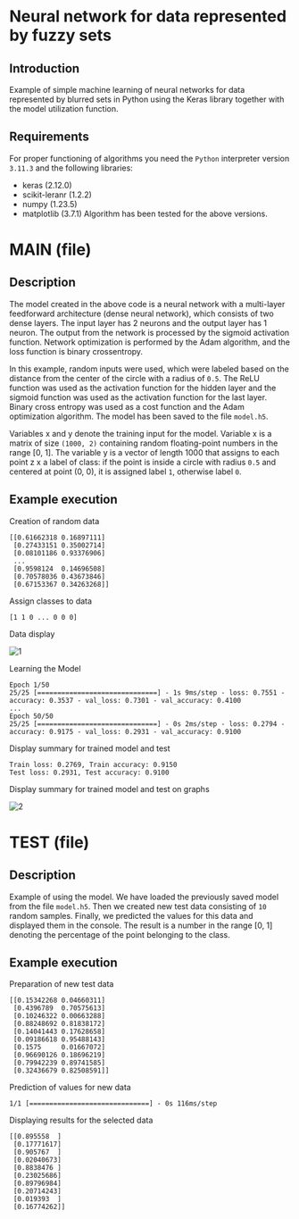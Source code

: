 # Neural network for data represented by fuzzy sets
## Introduction
Example of simple machine learning of neural networks for data represented by blurred sets in Python using the Keras library together with the model utilization function.
## Requirements
For proper functioning of algorithms you need the ```Python``` interpreter version ```3.11.3``` and the following libraries:
- keras (2.12.0)
- scikit-leranr (1.2.2)
- numpy (1.23.5)
- matplotlib (3.7.1)
Algorithm has been tested for the above versions.

# MAIN (file)
## Description
The model created in the above code is a neural network with a multi-layer feedforward architecture (dense neural network), which consists of two dense layers. The input layer has 2 neurons and the output layer has 1 neuron. The output from the network is processed by the sigmoid activation function. Network optimization is performed by the Adam algorithm, and the loss function is binary crossentropy.

In this example, random inputs were used, which were labeled based on the distance from the center of the circle with a radius of ```0.5```. The ReLU function was used as the activation function for the hidden layer and the sigmoid function was used as the activation function for the last layer. Binary cross entropy was used as a cost function and the Adam optimization algorithm. The model has been saved to the file ```model.h5```.

Variables x and y denote the training input for the model. Variable x is a matrix of size ```(1000, 2)``` containing random floating-point numbers in the range [0, 1]. The variable y is a vector of length 1000 that assigns to each point z x a label of class: if the point is inside a circle with radius ```0.5``` and centered at point (0, 0), it is assigned label ```1```, otherwise label ```0```.

## Example execution
Creation of random data
```
[[0.61662318 0.16897111]
 [0.27433151 0.35002714]
 [0.08101186 0.93376906]
 ...
 [0.9598124  0.14696508]
 [0.70578036 0.43673846]
 [0.67153367 0.34263268]]
```
Assign classes to data
```
[1 1 0 ... 0 0 0]
```
Data display

![1](https://user-images.githubusercontent.com/101213292/231111576-06fa85d1-4b54-4d96-be40-5e45676c3475.png)

Learning the Model
```
Epoch 1/50
25/25 [==============================] - 1s 9ms/step - loss: 0.7551 - accuracy: 0.3537 - val_loss: 0.7301 - val_accuracy: 0.4100
...
Epoch 50/50
25/25 [==============================] - 0s 2ms/step - loss: 0.2794 - accuracy: 0.9175 - val_loss: 0.2931 - val_accuracy: 0.9100
```
Display summary for trained model and test
```
Train loss: 0.2769, Train accuracy: 0.9150
Test loss: 0.2931, Test accuracy: 0.9100
```
Display summary for trained model and test on graphs

![2](https://user-images.githubusercontent.com/101213292/231113097-a601ba17-7633-4fb5-ad6c-690b071b34f6.png)


# TEST (file)
## Description
Example of using the model.
We have loaded the previously saved model from the file ```model.h5```. Then we created new test data consisting of ```10``` random samples. Finally, we predicted the values for this data and displayed them in the console. The result is a number in the range [0, 1] denoting the percentage of the point belonging to the class.

## Example execution
Preparation of new test data
```
[[0.15342268 0.04660311]
 [0.4396789  0.70575613]
 [0.10246322 0.00663288]
 [0.88248692 0.81838172]
 [0.14041443 0.17628658]
 [0.09186618 0.95488143]
 [0.1575     0.01667072]
 [0.96690126 0.18696219]
 [0.79942239 0.89741585]
 [0.32436679 0.82508591]]
```

Prediction of values for new data
```
1/1 [==============================] - 0s 116ms/step
```

Displaying results for the selected data
```
[[0.895558  ]
 [0.17771617]
 [0.905767  ]
 [0.02040673]
 [0.8838476 ]
 [0.23025686]
 [0.89796984]
 [0.20714243]
 [0.019393  ]
 [0.16774262]]
```
